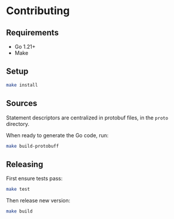 # Contributing

## Requirements

+ Go 1.21+
+ Make

## Setup

```bash
make install
```

## Sources 

Statement descriptors are centralized in protobuf files, in the `proto` directory.

When ready to generate the Go code, run:

```bash
make build-protobuff
```

## Releasing

First ensure tests pass:

```bash
make test
```

Then release new version:

```bash
make build
```